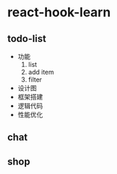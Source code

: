 # react-hook-learn
## todo-list
* 功能
  1. list
  2. add item
  3. filter
* 设计图
* 框架搭建
* 逻辑代码
* 性能优化
## chat
## shop